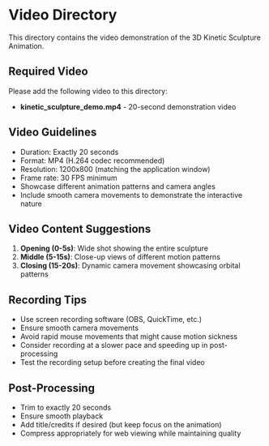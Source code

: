 # Video Directory

This directory contains the video demonstration of the 3D Kinetic Sculpture Animation.

## Required Video

Please add the following video to this directory:

- **kinetic_sculpture_demo.mp4** - 20-second demonstration video

## Video Guidelines

- Duration: Exactly 20 seconds
- Format: MP4 (H.264 codec recommended)
- Resolution: 1200x800 (matching the application window)
- Frame rate: 30 FPS minimum
- Showcase different animation patterns and camera angles
- Include smooth camera movements to demonstrate the interactive nature

## Video Content Suggestions

1. **Opening (0-5s)**: Wide shot showing the entire sculpture
2. **Middle (5-15s)**: Close-up views of different motion patterns
3. **Closing (15-20s)**: Dynamic camera movement showcasing orbital patterns

## Recording Tips

- Use screen recording software (OBS, QuickTime, etc.)
- Ensure smooth camera movements
- Avoid rapid mouse movements that might cause motion sickness
- Consider recording at a slower pace and speeding up in post-processing
- Test the recording setup before creating the final video

## Post-Processing

- Trim to exactly 20 seconds
- Ensure smooth playback
- Add title/credits if desired (but keep focus on the animation)
- Compress appropriately for web viewing while maintaining quality
